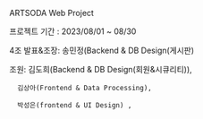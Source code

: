 
ARTSODA Web Project
         
프로젝트 기간 : 2023/08/01 ~ 08/30

4조 
발표&조장: 송민정(Backend & DB Design(게시판)

조원: 김도희(Backend & DB Design(회원&시큐리티)),
      
      김상아(Frontend & Data Processing),
      
      박성은(frontend & UI Design) ,

